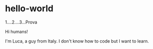 # hello-world
1....2....3...Prova

Hi humans!

I'm Luca, a guy from Italy. 
I don't know how to code but I want to learn.
